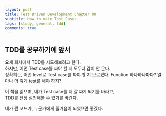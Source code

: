 ```yaml
---
layout: post
title: Test Driven Development Chapter 00
subtitle: How to make Test Cases
tags: [study, general, tdd]
comments: true
---
```


## TDD를 공부하기에 앞서

요새 회사에서 TDD를 시도해보려고 한다.  
하지만, 어떤 Test case를 짜야 할 지 도무지 감이 안 온다.  
정확히는, 어떤 level로 Test case를 짜야 할 지 모르겠다. Function 하나하나마다? 얼마나 더 깊게 test를 해야 하지?

이 책을 읽으며, 내가 Test case를 더 잘 짜게 되기를 바라고,  
TDD를 진정 실천해볼 수 있기를 바란다.

내가 짠 코드가, 누군가에게 즐거움이 되었으면 좋겠다.
